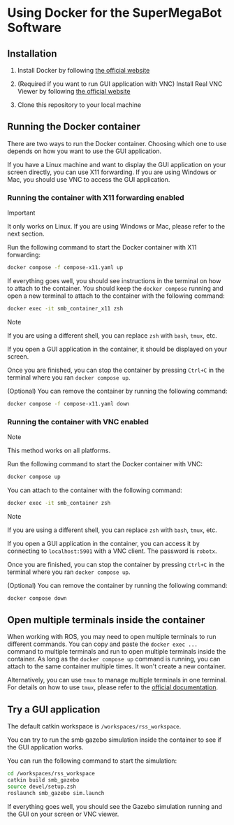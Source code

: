 # Using Docker for the SuperMegaBot Software

## Installation
1. Install Docker by following [the official website](https://docs.docker.com/get-docker/)

2. (Required if you want to run GUI application with VNC) Install Real VNC Viewer by following [the official website](https://www.realvnc.com/en/connect/download/viewer)

3. Clone this repository to your local machine

## Running the Docker container

There are two ways to run the Docker container. Choosing which one to use depends on how you want to use the GUI application.

If you have a Linux machine and want to display the GUI application on your screen directly, you can use X11 forwarding. If you are using Windows or Mac, you should use VNC to access the GUI application.

### Running the container with X11 forwarding enabled

> [!IMPORTANT]  
> It only works on Linux. If you are using Windows or Mac, please refer to the next section.

Run the following command to start the Docker container with X11 forwarding:

```bash
docker compose -f compose-x11.yaml up
```

If everything goes well, you should see instructions in the terminal on how to attach to the container. You should keep the `docker compose` running and open a new terminal to attach to the container with the following command:

```bash
docker exec -it smb_container_x11 zsh 
```

> [!NOTE]
> If you are using a different shell, you can replace `zsh` with `bash`, `tmux`, etc.

If you open a GUI application in the container, it should be displayed on your screen.

Once you are finished, you can stop the container by pressing `Ctrl+C` in the terminal where you ran `docker compose up`.

(Optional) You can remove the container by running the following command:

```bash
docker compose -f compose-x11.yaml down
```

### Running the container with VNC enabled
> [!NOTE]  
> This method works on all platforms.

Run the following command to start the Docker container with VNC:

```bash
docker compose up
```

You can attach to the container with the following command:

```bash
docker exec -it smb_container zsh
```

> [!NOTE]
> If you are using a different shell, you can replace `zsh` with `bash`, `tmux`, etc.

If you open a GUI application in the container, you can access it by connecting to `localhost:5901` with a VNC client. The password is `robotx`.

Once you are finished, you can stop the container by pressing `Ctrl+C` in the terminal where you ran `docker compose up`.

(Optional) You can remove the container by running the following command:

```bash
docker compose down
```

## Open multiple terminals inside the container

When working with ROS, you may need to open multiple terminals to run different commands. You can copy and paste the `docker exec ...` command to multiple terminals and run to open multiple terminals inside the container. As long as the `docker compose up` command is running, you can attach to the same container multiple times. It won't create a new container.

Alternatively, you can use `tmux` to manage multiple terminals in one terminal. For details on how to use `tmux`, please refer to the [official documentation](https://github.com/tmux/tmux/wiki).

## Try a GUI application

The default catkin workspace is `/workspaces/rss_workspace`. 

You can try to run the smb gazebo simulation inside the container to see if the GUI application works. 

You can run the following command to start the simulation:

```bash
cd /workspaces/rss_workspace
catkin build smb_gazebo
source devel/setup.zsh
roslaunch smb_gazebo sim.launch
```

If everything goes well, you should see the Gazebo simulation running and the GUI on your screen or VNC viewer.
